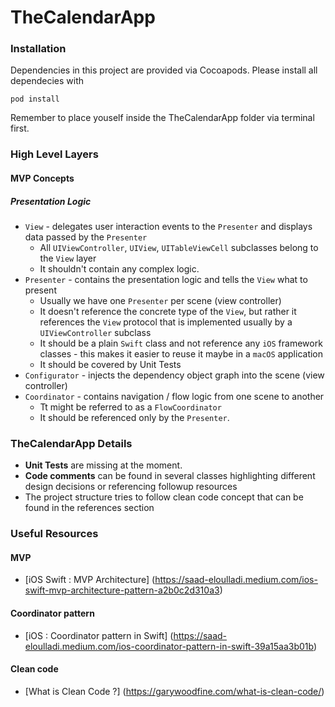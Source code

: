 # TheCalendarApp

### Installation

Dependencies in this project are provided via Cocoapods. Please install all dependecies with

`
pod install
`

Remember to place youself inside the TheCalendarApp folder via terminal first.

### High Level Layers

#### MVP Concepts

##### Presentation Logic
* `View` - delegates user interaction events to the `Presenter` and displays data passed by the `Presenter`
    * All `UIViewController`, `UIView`, `UITableViewCell` subclasses belong to the `View` layer
    * It shouldn't contain any complex logic.
* `Presenter` - contains the presentation logic and tells the `View` what to present
    * Usually we have one `Presenter` per scene (view controller)
    * It doesn't reference the concrete type of the `View`, but rather it references the `View` protocol that is implemented usually by a `UIViewController` subclass
    * It should be a plain `Swift` class and not reference any `iOS` framework classes - this makes it easier to reuse it maybe in a `macOS` application
    * It should be covered by Unit Tests
* `Configurator` - injects the dependency object graph into the scene (view controller)
* `Coordinator` - contains navigation / flow logic from one scene to another
    * Tt might be referred to as a `FlowCoordinator`
    * It should be referenced only by the `Presenter`.

### TheCalendarApp Details

* __Unit Tests__ are missing at the moment.
* __Code comments__ can be found in several classes highlighting different design decisions or referencing followup resources
* The project structure tries to follow clean code concept that can be found in the references section

### Useful Resources

#### MVP
* [iOS Swift : MVP Architecture] (https://saad-eloulladi.medium.com/ios-swift-mvp-architecture-pattern-a2b0c2d310a3)

#### Coordinator pattern
* [iOS : Coordinator pattern in Swift] (https://saad-eloulladi.medium.com/ios-coordinator-pattern-in-swift-39a15aa3b01b)

#### Clean code
* [What is Clean Code ?] (https://garywoodfine.com/what-is-clean-code/)
